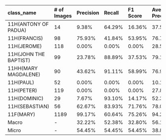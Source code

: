 | class_name            | # of Images   | Precision   | Recall   | F1 Score   | Average Precision   |
|:----------------------|:--------------|:------------|:---------|:-----------|:--------------------|
| 11H(ANTONY OF PADUA)  | 14            | 9.38%       | 64.29%   | 16.36%     | 37.50%              |
| 11H(FRANCIS)          | 98            | 75.93%      | 41.84%   | 53.95%     | 76.75%              |
| 11H(JEROME)           | 118           | 0.00%       | 0.00%    | 0.00%      | 28.56%              |
| 11H(JOHN THE BAPTIST) | 99            | 23.78%      | 88.89%   | 37.53%     | 79.10%              |
| 11HH(MARY MAGDALENE)  | 90            | 43.62%      | 91.11%   | 58.99%     | 76.92%              |
| 11H(PAUL)             | 52            | 0.00%       | 0.00%    | 0.00%      | 10.15%              |
| 11H(PETER)            | 119           | 0.00%       | 0.00%    | 0.00%      | 27.89%              |
| 11H(DOMINIC)          | 29            | 7.67%       | 93.10%   | 14.17%     | 52.37%              |
| 11H(SEBASTIAN)        | 56            | 62.67%      | 83.93%   | 71.76%     | 78.02%              |
| 11F(MARY)             | 1189          | 99.17%      | 60.64%   | 75.26%     | 94.26%              |
| Macro                 | -             | 32.22%      | 52.38%   | 32.80%     | 56.15%              |
| Micro                 | -             | 54.45%      | 54.45%   | 54.45%     | 38.87%              |